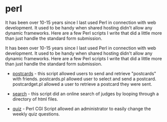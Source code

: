 # perl
It has been over 10-15 years since I last used Perl in connection with web development. It used to be handy when shared hosting didn't allow any dynamic frameworks. Here are a few Perl scripts I write that did a little more than just handle the standard form submission.

It has been over 10-15 years since I last used Perl in connection with web development. It used to be handy when shared hosting didn't allow any dynamic frameworks. Here are a few Perl scripts I write that did a little more than just handle the standard form submission.

* [postcards](/postcards) - this script allowed users to send and retrieve "postcards" with friends. postcards.pl allowed user to select and send a postcard. postcardget.pl allowed a user to retrieve a postcard they were sent.

* [search](/search) - this script did an online search of judges by looping through a directory of html files.

* [quiz](/quiz) - Perl CGI Script allowed an administrator to easily change the weekly quiz questions.
